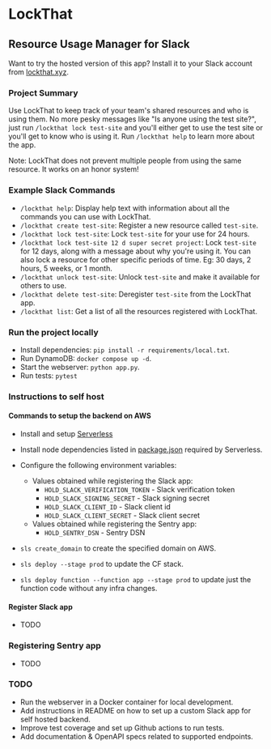 # LockThat

## Resource Usage Manager for Slack

Want to try the hosted version of this app? Install it to your Slack account from [lockthat.xyz](https://lockthat.xyz).

### Project Summary

Use LockThat to keep track of your team's shared resources and who is using them. No more pesky messages like "Is anyone using the test site?", just run `/lockthat lock test-site` and you'll either get to use the test site or you'll get to know who is using it. Run `/lockthat help` to learn more about the app.

Note: LockThat does not prevent multiple people from using the same resource. It works on an honor system!

### Example Slack Commands

- `/lockthat help`: Display help text with information about all the commands you can use with LockThat.
- `/lockthat create test-site`: Register a new resource called `test-site`.
- `/lockthat lock test-site`: Lock `test-site` for your use for 24 hours.
- `/lockthat lock test-site 12 d super secret project`: Lock `test-site` for 12 days, along with a message about why you're using it. You can also lock a resource for other specific periods of time. Eg: 30 days, 2 hours, 5 weeks, or 1 month.
- `/lockthat unlock test-site`: Unlock `test-site` and make it available for others to use.
- `/lockthat delete test-site`: Deregister `test-site` from the LockThat app.
- `/lockthat list`: Get a list of all the resources registered with LockThat.

### Run the project locally

- Install dependencies: `pip install -r requirements/local.txt`.
- Run DynamoDB: `docker compose up -d`.
- Start the webserver: `python app.py`.
- Run tests: `pytest`

### Instructions to self host

#### Commands to setup the backend on AWS

- Install and setup [Serverless](https://serverless.com/)
- Install node dependencies listed in [package.json](./package.json) required by Serverless.
- Configure the following environment variables:
  - Values obtained while registering the Slack app:
    - `HOLD_SLACK_VERIFICATION_TOKEN` - Slack verification token
    - `HOLD_SLACK_SIGNING_SECRET` - Slack signing secret
    - `HOLD_SLACK_CLIENT_ID` - Slack client id
    - `HOLD_SLACK_CLIENT_SECRET` - Slack client secret
  - Values obtained while registering the Sentry app:
    - `HOLD_SENTRY_DSN` - Sentry DSN

- `sls create_domain` to create the specified domain on AWS.
- `sls deploy --stage prod` to update the CF stack.
- `sls deploy function --function app --stage prod` to update just the function code without any infra changes.

#### Register Slack app

- TODO

### Registering Sentry app

- TODO

### TODO

- Run the webserver in a Docker container for local development.
- Add instructions in README on how to set up a custom Slack app for self hosted backend.
- Improve test coverage and set up Github actions to run tests.
- Add documentation & OpenAPI specs related to supported endpoints.
